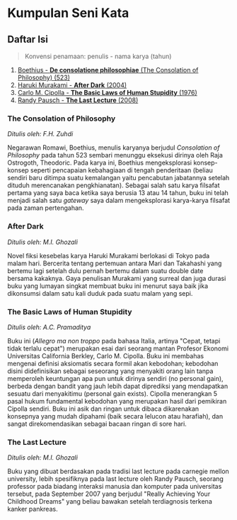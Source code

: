 # Kumpulan Seni Kata

## Daftar Isi

> Konvensi penamaan: penulis - nama karya (tahun)

1. [Boethius - **De consolatione philosophiae** (The Consolation of Philosophy) (523)](#The-Consolation-of-Philosophy)
2. [Haruki Murakami - **After Dark** (2004)](#After-Dark)
3. [Carlo M. Cipolla - **The Basic Laws of Human Stupidity** (1976)](#The-Basic-Laws-of-Human-Stupidity)
4. [Randy Pausch - **The Last Lecture** (2008)](#TheLast-Lecture)


### The Consolation of Philosophy
*Ditulis oleh: F.H. Zuhdi*

Negarawan Romawi, Boethius, menulis karyanya berjudul *Consolation of Philosophy* pada tahun 523 sembari menunggu eksekusi dirinya oleh Raja Ostrogoth, Theodoric. Pada karya ini, Boethius mengeksplorasi konsep-konsep seperti pencapaian kebahagiaan di tengah penderitaan (beliau sendiri baru ditimpa suatu kemalangan yaitu pencabutan jabatannya setelah dituduh merencanakan pengkhianatan). Sebagai salah satu karya filsafat pertama yang saya baca ketika saya berusia 13 atau 14 tahun, buku ini telah menjadi salah satu *gateway* saya dalam mengeksplorasi karya-karya filsafat pada zaman pertengahan.

### After Dark
*Ditulis oleh: M.I. Ghozali*

Novel fiksi kesebelas karya Haruki Murakami berlokasi di Tokyo pada malam hari. Bercerita tentang pertemuan antara Mari dan Takahashi yang bertemu lagi setelah dulu pernah bertemu dalam suatu double date bersama kakaknya. Gaya penulisan Murakami yang surreal dan juga durasi buku yang lumayan singkat membuat buku ini menurut saya baik jika dikonsumsi dalam satu kali duduk pada suatu malam yang sepi.

### The Basic Laws of Human Stupidity
*Ditulis oleh: A.C. Pramaditya*

Buku ini (*Allegro ma non troppo* pada bahasa Italia, artinya "Cepat, tetapi tidak terlalu cepat") merupakan esai dari seorang mantan Profesor Ekonomi Universitas California Berkley, Carlo M. Cipolla. Buku ini membahas mengenai definisi aksiomatis secara formil akan kebodohan; 
kebodohan disini didefinisikan sebagai seseorang yang menyakiti orang lain tanpa memperoleh keuntungan apa pun untuk dirinya sendiri (no personal gain), berbeda dengan bandit yang jauh lebih dapat diprediksi yang mendapatkan sesuatu dari menyakitimu (personal gain exists). Cipolla menerangkan 5 pasal hukum fundamental kebodohan yang merupakan hasil dari pemikiran Cipolla sendiri. Buku ini asik dan ringan untuk dibaca dikarenakan konsepnya yang mudah dipahami (baik secara lelucon atau harafiah), dan sangat direkomendasikan sebagai bacaan ringan di sore hari.

### The Last Lecture
*Ditulis oleh: M.I. Ghozali*

Buku yang dibuat berdasakan pada tradisi last lecture pada carnegie mellon university, lebih spesifiknya pada last lecture oleh Randy Pausch, seorang professor pada biadang interaksi manusia dan komputer pada universitas tersebut, pada September 2007 yang berjudul "Really Achieving Your Childhood Dreams" yang beliau bawakan setelah terdiagnosis terkena kanker pankreas.

